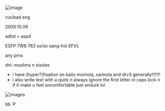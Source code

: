 
![image](https://github.com/user-attachments/assets/8f49530f-6c5a-4444-9e2d-e293e1149983)



rus/bad eng


200X.10.09


adhd + aspd


ESFP 7W8 783 sx/so sang-hol EFVL


any prns


dni: muslims n sissies



- i have (hyper?)fixation on kaito momota, saimota and drv3 generally!!!!!!!
- i also write text with a quirk n always ignore the first letter in caps lock n if it make u feel uncomfortable just endure lol






![images](https://github.com/user-attachments/assets/0d6e7c18-2860-48a9-a3f0-0f8fc682b1cb)


bb :P
